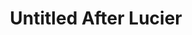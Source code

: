---
ee_id_thing: '156'
site: '1'
type: '2'
inv_num: 2006-011
add_credit:
url: 2006-011-untitled-after-lucier
title: Untitled After Lucier
year: '2006'
display_year: '2006'
medium: Computer generated video
dims:
pitch: "​An infinitely compressing video of the Beatles on Ed Sullivan."
ps:
live_url:
youtube:
https://github.com/coryarcangel/alu:
imgs: untitled-after-lucier-2006-011-still-1-database-ih.jpg
subheading:
download:
commission:
related: "[13] 2004-004 Iron Maidens “The Number of the Beast” compressed over and
  over as an mp3 666 times - maiden"
layout: things-i-made
---